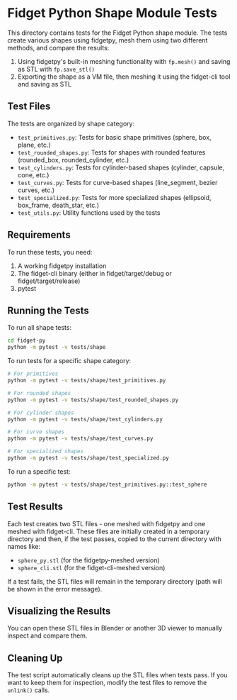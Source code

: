 # Fidget Python Shape Module Tests

This directory contains tests for the Fidget Python shape module. The tests create various shapes using fidgetpy, mesh them using two different methods, and compare the results:

1. Using fidgetpy's built-in meshing functionality with `fp.mesh()` and saving as STL with `fp.save_stl()`
2. Exporting the shape as a VM file, then meshing it using the fidget-cli tool and saving as STL

## Test Files

The tests are organized by shape category:

- `test_primitives.py`: Tests for basic shape primitives (sphere, box, plane, etc.)
- `test_rounded_shapes.py`: Tests for shapes with rounded features (rounded_box, rounded_cylinder, etc.)
- `test_cylinders.py`: Tests for cylinder-based shapes (cylinder, capsule, cone, etc.)
- `test_curves.py`: Tests for curve-based shapes (line_segment, bezier curves, etc.)
- `test_specialized.py`: Tests for more specialized shapes (ellipsoid, box_frame, death_star, etc.)
- `test_utils.py`: Utility functions used by the tests

## Requirements

To run these tests, you need:

1. A working fidgetpy installation
2. The fidget-cli binary (either in fidget/target/debug or fidget/target/release)
3. pytest

## Running the Tests

To run all shape tests:

```bash
cd fidget-py
python -m pytest -v tests/shape
```

To run tests for a specific shape category:

```bash
# For primitives
python -m pytest -v tests/shape/test_primitives.py

# For rounded shapes
python -m pytest -v tests/shape/test_rounded_shapes.py

# For cylinder shapes
python -m pytest -v tests/shape/test_cylinders.py

# For curve shapes
python -m pytest -v tests/shape/test_curves.py

# For specialized shapes
python -m pytest -v tests/shape/test_specialized.py
```

To run a specific test:

```bash
python -m pytest -v tests/shape/test_primitives.py::test_sphere
```

## Test Results

Each test creates two STL files - one meshed with fidgetpy and one meshed with fidget-cli. These files are initially created in a temporary directory and then, if the test passes, copied to the current directory with names like:

- `sphere_py.stl` (for the fidgetpy-meshed version)
- `sphere_cli.stl` (for the fidget-cli-meshed version)

If a test fails, the STL files will remain in the temporary directory (path will be shown in the error message).

## Visualizing the Results

You can open these STL files in Blender or another 3D viewer to manually inspect and compare them.

## Cleaning Up

The test script automatically cleans up the STL files when tests pass. If you want to keep them for inspection, modify the test files to remove the `unlink()` calls.